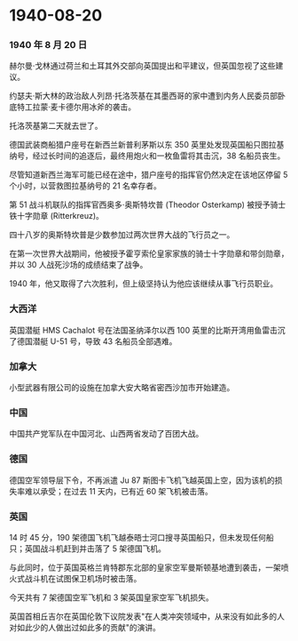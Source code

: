 # 1940-08-20

### 1940 年 8 月 20 日

赫尔曼·戈林通过荷兰和土耳其外交部向英国提出和平建议，但英国忽视了这些建议。

约瑟夫·斯大林的政治敌人列昂·托洛茨基在其墨西哥的家中遭到内务人民委员部卧底特工拉蒙·麦卡德尔用冰斧的袭击。

托洛茨基第二天就去世了。

德国武装商船猎户座号在新西兰新普利茅斯以东 350
英里处发现英国船只图拉基纳号，经过长时间的追逐后，最终用炮火和一枚鱼雷将其击沉，38
名船员丧生。

尽管知道新西兰海军可能已经在途中，猎户座号的指挥官仍然决定在该地区停留 5
个小时，以营救图拉基纳号的 21 名幸存者。

第 51 战斗机联队的指挥官西奥多·奥斯特坎普 (Theodor Osterkamp)
被授予骑士铁十字勋章 (Ritterkreuz)。

四十八岁的奥斯特坎普是少数参加过两次世界大战的飞行员之一。

在第一次世界大战期间，他被授予霍亨索伦皇家家族的骑士十字勋章和带剑勋章，并以
30 人战死沙场的成绩结束了战争。

1940 年，他又取得了六次胜利，但上级坚持认为他应该继续从事飞行员职业。

### 大西洋

英国潜艇 HMS Cachalot 号在法国圣纳泽尔以西 100
英里的比斯开湾用鱼雷击沉了德国潜艇 U-51 号，导致 43 名船员全部遇难。

### 加拿大

小型武器有限公司的设施在加拿大安大略省密西沙加市开始建造。

### 中国

中国共产党军队在中国河北、山西两省发动了百团大战。

### 德国

德国空军领导层下令，不再派遣 Ju 87
斯图卡飞机飞越英国上空，因为该机的损失率难以承受；在过去 11 天内，已有近
60 架飞机被击落。

### 英国

14 时 45 分，190
架德国飞机飞越泰晤士河口搜寻英国船只，但未发现任何船只；英国战斗机赶到并击落了
5 架德国飞机。

与此同时，位于英国英格兰肯特郡东北部的皇家空军曼斯顿基地遭到袭击，一架喷火式战斗机在试图保卫机场时被击落。

今天共有 7 架德国空军飞机和 3 架英国皇家空军飞机损失。

英国首相丘吉尔在英国伦敦下议院发表"在人类冲突领域中，从来没有如此多的人对如此少的人做出过如此多的贡献"的演讲。